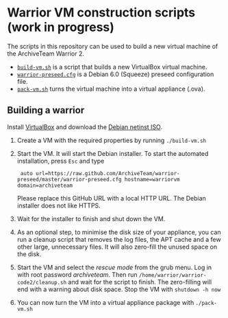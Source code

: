 Warrior VM construction scripts (work in progress)
==================================================

The scripts in this repository can be used to build a new virtual machine of the ArchiveTeam Warrior 2.

- [`build-vm.sh`](build-vm.sh) is a script that builds a new VirtualBox virtual machine.
- [`warrior-preseed.cfg`](warrior-preseed.cfg) is a Debian 6.0 (Squeeze) preseed configuration file.
- [`pack-vm.sh`](pack-vm.sh) turns the virtual machine into a virtual appliance (.ova).

Building a warrior
------------------

Install [VirtualBox](https://www.virtualbox.org/) and download the [Debian netinst ISO](http://cdimage.debian.org/debian-cd/6.0.6/i386/iso-cd/debian-6.0.6-i386-netinst.iso).

1. Create a VM with the required properties by running `./build-vm.sh`
2. Start the VM.
   It will start the Debian installer.
   To start the automated installation, press `Esc` and type

        auto url=https://raw.github.com/ArchiveTeam/warrior-preseed/master/warrior-preseed.cfg hostname=warriorvm domain=archiveteam

   Please replace this GitHub URL with a local HTTP URL.
   The Debian installer does not like HTTPS.
3. Wait for the installer to finish and shut down the VM.
4. As an optional step, to minimise the disk size of your appliance, you can run a cleanup script that removes the log files, the APT cache and a few other large, unnecessary files.
   It will also zero-fill the unused space on the disk.
5. Start the VM and select the *rescue mode* from the grub menu.
   Log in with root password *archiveteam*.
   Then run  `/home/warrior/warrior-code2/cleanup.sh` and wait for the script to finish.
   The zero-filling will end with a warning about disk space.
   Stop the VM with `shutdown -h now`
6. You can now turn the VM into a virtual appliance package with `./pack-vm.sh`
